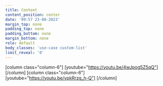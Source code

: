 ```yaml
---
title: Content
content_position: center
date: '09:57 23-08-2023'
margin_top: none
padding_top: none
padding_bottom: none
margin_bottom: none
role: default
body_classes: 'use-case custom-list'
limit_reveal: '0'
---
```


[column class="column-6"]
[youtube="https://youtu.be/4wJpog5Z5qQ"]
[/column]
[column class="column-6"]
[youtube="https://youtu.be/vpkRrzg_h-Q"]
[/column]

